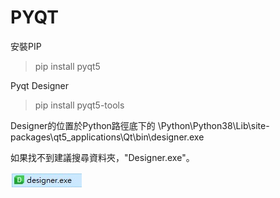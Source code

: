 # PYQT

安裝PIP
>pip install pyqt5

Pyqt Designer
>pip install pyqt5-tools

Designer的位置於Python路徑底下的
\Python\Python38\Lib\site-packages\qt5_applications\Qt\bin\designer.exe

如果找不到建議搜尋資料夾，"Designer.exe"。

![icon](./Img/design_icon.jpg)